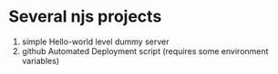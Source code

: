 Several njs projects
======

1. simple Hello-world level dummy server
2. github Automated Deployment script (requires some environment variables)
